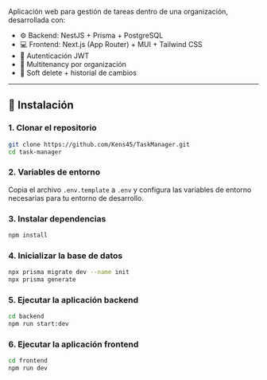 
Aplicación web para gestión de tareas dentro de una organización, desarrollada con:

- ⚙️ Backend: NestJS + Prisma + PostgreSQL
- 💻 Frontend: Next.js (App Router) + MUI + Tailwind CSS
- 🔐 Autenticación JWT
- 🧠 Multitenancy por organización
- 📝 Soft delete + historial de cambios

---

## 🚀 Instalación

### 1. Clonar el repositorio

```bash
git clone https://github.com/Kens45/TaskManager.git
cd task-manager
```

### 2. Variables de entorno

Copia el archivo `.env.template` a `.env` y configura las variables de entorno necesarias para tu entorno de desarrollo.

### 3. Instalar dependencias

```bash
npm install
```

### 4. Inicializar la base de datos

```bash
npx prisma migrate dev --name init
npx prisma generate
```

### 5. Ejecutar la aplicación backend

```bash
cd backend
npm run start:dev
```

### 6. Ejecutar la aplicación frontend

```bash
cd frontend
npm run dev
```

